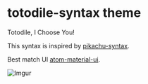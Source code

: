 # totodile-syntax theme

Totodile, I Choose You!

This syntax is inspired by [pikachu-syntax](https://atom.io/themes/pikachu-syntax).

Best match UI [atom-material-ui](https://atom.io/themes/atom-material-ui).

<!-- ![A screenshot of your theme](https://f.cloud.github.com/assets/69169/2289498/4c3cb0ec-a009-11e3-8dbd-077ee11741e5.gif) -->

![Imgur](https://i.imgur.com/lpTIJBZ.png)
